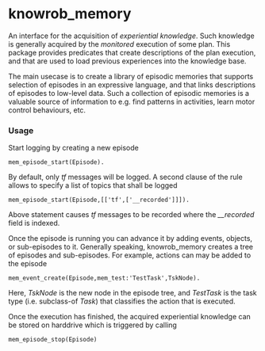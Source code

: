 knowrob_memory
===

An interface for the acquisition of *experiential knowledge*.
Such knowledge is generally acquired by the *monitored*
execution of some plan.
This package provides predicates that create descriptions
of the plan execution, and that are used to load previous experiences
into the knowledge base.

The main usecase is to create a library of episodic memories
that supports selection of episodes in an expressive language,
and that links descriptions of episodes to low-level data.
Such a collection of episodic memories is a valuable source
of information to e.g. find patterns in activities,
learn motor control behaviours, etc.

### Usage

Start logging by creating a new episode

    mem_episode_start(Episode).

By default, only *tf* messages will be logged.
A second clause of the rule allows to specify
a list of topics that shall be logged

    mem_episode_start(Episode,[['tf',['__recorded']]]).

Above statement causes *tf* messages to be recorded where
the *__recorded* field is indexed. 

Once the episode is running you can advance it by adding
events, objects, or sub-episodes to it.
Generally speaking, knowrob_memory creates a tree of episodes
and sub-episodes.
For example, actions can may be added to the episode

    mem_event_create(Episode,mem_test:'TestTask',TskNode).

Here, *TskNode* is the new node in the episode tree, and
*TestTask* is the task type (i.e. subclass-of *Task*)
that classifies the action that is executed.

Once the execution has finished, the acquired experiential knowledge
can be stored on harddrive which is triggered by calling

    mem_episode_stop(Episode)
